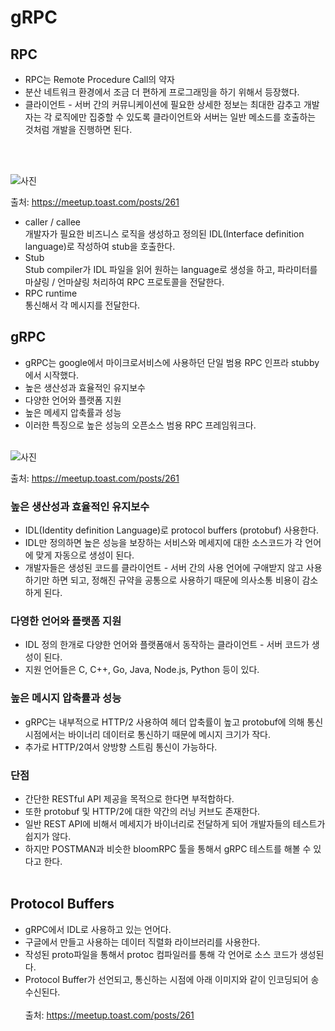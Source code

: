 # gRPC

## RPC

- RPC는 Remote Procedure Call의 약자
- 분산 네트워크 환경에서 조금 더 편하게 프로그래밍을 하기 위해서 등장했다.
- 클라이언트 - 서버 간의 커뮤니케이션에 필요한 상세한 정보는 최대한 감추고 개발자는 각 로직에만 집중할 수 있도록 클라이언트와 서버는 일반 메소드를 호출하는 것처럼 개발을 진행하면 된다.

<br/>
<br/>

![사진](https://image.toast.com/aaaadh/real/2020/techblog/1%2898%29.png)

출처: https://meetup.toast.com/posts/261

- caller / callee <br/>
  개발자가 필요한 비즈니스 로직을 생성하고 정의된 IDL(Interface definition language)로 작성하여 stub을 호출한다.
- Stub <br/>
  Stub compiler가 IDL 파일을 읽어 원하는 language로 생성을 하고, 파라미터를 마샬링 / 언마샬링 처리하여 RPC 프로토콜을 전달한다.
- RPC runtime <br/>
  통신해서 각 메시지를 전달한다.
  <br/>

## gRPC

- gRPC는 google에서 마이크로서비스에 사용하던 단일 범용 RPC 인프라 stubby에서 시작했다.
- 높은 생산성과 효율적인 유지보수
- 다양한 언어와 플랫폼 지원
- 높은 메세지 압축률과 성능
- 이러한 특징으로 높은 성능의 오픈소스 범용 RPC 프레임워크다.
  <br/>
  <br/>

![사진](https://image.toast.com/aaaadh/real/2020/techblog/2%2873%29.png)

출처: https://meetup.toast.com/posts/261

### 높은 생산성과 효율적인 유지보수

- IDL(Identity definition Language)로 protocol buffers (protobuf) 사용한다.
- IDL만 정의하면 높은 성능을 보장하는 서비스와 메세지에 대한 소스코드가 각 언어에 맞게 자동으로 생성이 된다.
- 개발자들은 생성된 코드를 클라이언트 - 서버 간의 사용 언어에 구애받지 않고 사용하기만 하면 되고, 정해진 규약을 공통으로 사용하기 때문에 의사소통 비용이 감소하게 된다.

### 다영한 언어와 플랫폼 지원

- IDL 정의 한개로 다양한 언어와 플랫폼애서 동작하는 클라이언트 - 서버 코드가 생성이 된다.
- 지원 언어들은 C, C++, Go, Java, Node.js, Python 등이 있다.

### 높은 메시지 압축률과 성능

- gRPC는 내부적으로 HTTP/2 사용하여 헤더 압축률이 높고 protobuf에 의해 통신시점에서는 바이너리 데이터로 통신하기 때문에 메시지 크기가 작다.
- 추가로 HTTP/2여서 양방향 스트림 통신이 가능하다.

### 단점

- 간단한 RESTful API 제공을 목적으로 한다면 부적합하다.
- 또한 protobuf 및 HTTP/2에 대한 약간의 러닝 커브도 존재한다.
- 일반 REST API에 비해서 메세지가 바이너리로 전달하게 되어 개발자들의 테스트가 쉽지가 않다.
- 하지만 POSTMAN과 비슷한 bloomRPC 툴을 통해서 gRPC 테스트를 해볼 수 있다고 한다.
  <br/>
  <br/>

## Protocol Buffers

- gRPC에서 IDL로 사용하고 있는 언어다.
- 구글에서 만들고 사용하는 데이터 직렬화 라이브러리를 사용한다.
- 작성된 proto파일을 통해서 protoc 컴파일러를 통해 각 언어로 소스 코드가 생성된다.
- Protocol Buffer가 선언되고, 통신하는 시점에 아래 이미지와 같이 인코딩되어 송수신된다.
  <br/>
  <br/>
  출처: https://meetup.toast.com/posts/261
